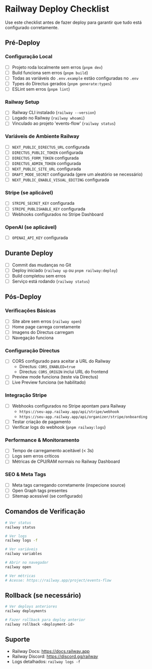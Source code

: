 # Railway Deploy Checklist

Use este checklist antes de fazer deploy para garantir que tudo está configurado corretamente.

## Pré-Deploy

### Configuração Local
- [ ] Projeto roda localmente sem erros (`pnpm dev`)
- [ ] Build funciona sem erros (`pnpm build`)
- [ ] Todas as variáveis do `.env.example` estão configuradas no `.env`
- [ ] Types do Directus gerados (`pnpm generate:types`)
- [ ] ESLint sem erros (`pnpm lint`)

### Railway Setup
- [ ] Railway CLI instalado (`railway --version`)
- [ ] Logado no Railway (`railway whoami`)
- [ ] Vinculado ao projeto 'events-flow' (`railway status`)

### Variáveis de Ambiente Railway
- [ ] `NEXT_PUBLIC_DIRECTUS_URL` configurada
- [ ] `DIRECTUS_PUBLIC_TOKEN` configurada
- [ ] `DIRECTUS_FORM_TOKEN` configurada
- [ ] `DIRECTUS_ADMIN_TOKEN` configurada
- [ ] `NEXT_PUBLIC_SITE_URL` configurada
- [ ] `DRAFT_MODE_SECRET` configurada (gere um aleatório se necessário)
- [ ] `NEXT_PUBLIC_ENABLE_VISUAL_EDITING` configurada

### Stripe (se aplicável)
- [ ] `STRIPE_SECRET_KEY` configurada
- [ ] `STRIPE_PUBLISHABLE_KEY` configurada
- [ ] Webhooks configurados no Stripe Dashboard

### OpenAI (se aplicável)
- [ ] `OPENAI_API_KEY` configurada

## Durante Deploy

- [ ] Commit das mudanças no Git
- [ ] Deploy iniciado (`railway up` ou `pnpm railway:deploy`)
- [ ] Build completou sem erros
- [ ] Serviço está rodando (`railway status`)

## Pós-Deploy

### Verificações Básicas
- [ ] Site abre sem erros (`railway open`)
- [ ] Home page carrega corretamente
- [ ] Imagens do Directus carregam
- [ ] Navegação funciona

### Configuração Directus
- [ ] CORS configurado para aceitar a URL do Railway
  - Directus: `CORS_ENABLED=true`
  - Directus: `CORS_ORIGIN` inclui URL do frontend
- [ ] Preview mode funciona (teste via Directus)
- [ ] Live Preview funciona (se habilitado)

### Integração Stripe
- [ ] Webhooks configurados no Stripe apontam para Railway
  - `https://seu-app.railway.app/api/stripe/webhook`
  - `https://seu-app.railway.app/api/organizer/stripe/onboarding`
- [ ] Testar criação de pagamento
- [ ] Verificar logs do webhook (`pnpm railway:logs`)

### Performance & Monitoramento
- [ ] Tempo de carregamento aceitável (< 3s)
- [ ] Logs sem erros críticos
- [ ] Métricas de CPU/RAM normais no Railway Dashboard

### SEO & Meta Tags
- [ ] Meta tags carregando corretamente (inspecione source)
- [ ] Open Graph tags presentes
- [ ] Sitemap acessível (se configurado)

## Comandos de Verificação

```bash
# Ver status
railway status

# Ver logs
railway logs -f

# Ver variáveis
railway variables

# Abrir no navegador
railway open

# Ver métricas
# Acesse: https://railway.app/project/events-flow
```

## Rollback (se necessário)

```bash
# Ver deploys anteriores
railway deployments

# Fazer rollback para deploy anterior
railway rollback <deployment-id>
```

## Suporte

- Railway Docs: https://docs.railway.app
- Railway Discord: https://discord.gg/railway
- Logs detalhados: `railway logs -f`
